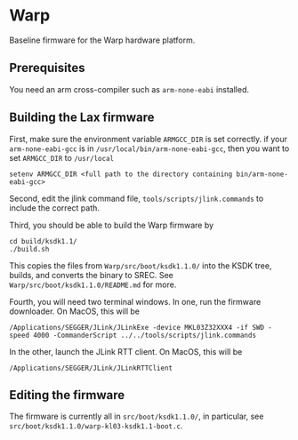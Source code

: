 # Warp
Baseline firmware for the Warp hardware platform.


## Prerequisites
You need an arm cross-compiler such as `arm-none-eabi` installed.


## Building the Lax firmware
First, make sure the environment variable `ARMGCC_DIR` is set correctly. if your `arm-none-eabi-gcc` is in `/usr/local/bin/arm-none-eabi-gcc`, then you want to set  `ARMGCC_DIR` to `/usr/local`

	setenv ARMGCC_DIR <full path to the directory containing bin/arm-none-eabi-gcc>

Second, edit the jlink command file, `tools/scripts/jlink.commands` to include the correct path.

Third, you should be able to build the Warp firmware by

	cd build/ksdk1.1/
	./build.sh

This copies the files from `Warp/src/boot/ksdk1.1.0/` into the KSDK tree, builds, and converts the binary to SREC. See 	`Warp/src/boot/ksdk1.1.0/README.md` for more.

Fourth, you will need two terminal windows. In one, run the firmware downloader. On MacOS, this will be

	/Applications/SEGGER/JLink/JLinkExe -device MKL03Z32XXX4 -if SWD -speed 4000 -CommanderScript ../../tools/scripts/jlink.commands

In the other, launch the JLink RTT client. On MacOS, this will be

	/Applications/SEGGER/JLink/JLinkRTTClient


## Editing the firmware
The firmware is currently all in `src/boot/ksdk1.1.0/`, in particular, see `src/boot/ksdk1.1.0/warp-kl03-ksdk1.1-boot.c`.
